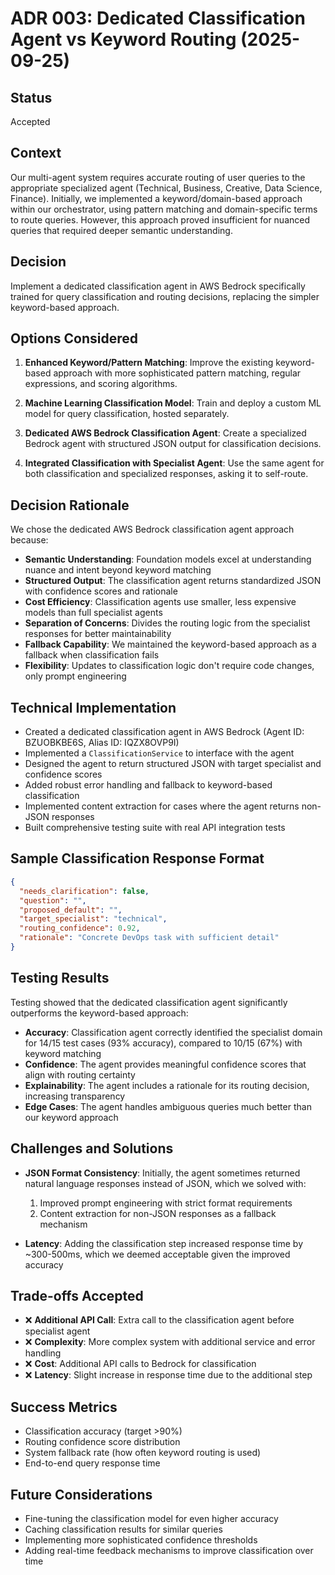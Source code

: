 # ADR 003: Dedicated Classification Agent vs Keyword Routing (2025-09-25)

## Status

Accepted

## Context

Our multi-agent system requires accurate routing of user queries to the appropriate specialized agent (Technical, Business, Creative, Data Science, Finance). Initially, we implemented a keyword/domain-based approach within our orchestrator, using pattern matching and domain-specific terms to route queries. However, this approach proved insufficient for nuanced queries that required deeper semantic understanding.

## Decision

Implement a dedicated classification agent in AWS Bedrock specifically trained for query classification and routing decisions, replacing the simpler keyword-based approach.

## Options Considered

1. **Enhanced Keyword/Pattern Matching**: Improve the existing keyword-based approach with more sophisticated pattern matching, regular expressions, and scoring algorithms.

2. **Machine Learning Classification Model**: Train and deploy a custom ML model for query classification, hosted separately.

3. **Dedicated AWS Bedrock Classification Agent**: Create a specialized Bedrock agent with structured JSON output for classification decisions.

4. **Integrated Classification with Specialist Agent**: Use the same agent for both classification and specialized responses, asking it to self-route.

## Decision Rationale

We chose the dedicated AWS Bedrock classification agent approach because:

- **Semantic Understanding**: Foundation models excel at understanding nuance and intent beyond keyword matching
- **Structured Output**: The classification agent returns standardized JSON with confidence scores and rationale
- **Cost Efficiency**: Classification agents use smaller, less expensive models than full specialist agents
- **Separation of Concerns**: Divides the routing logic from the specialist responses for better maintainability
- **Fallback Capability**: We maintained the keyword-based approach as a fallback when classification fails
- **Flexibility**: Updates to classification logic don't require code changes, only prompt engineering

## Technical Implementation

- Created a dedicated classification agent in AWS Bedrock (Agent ID: BZUOBKBE6S, Alias ID: IQZX8OVP9I)
- Implemented a `ClassificationService` to interface with the agent
- Designed the agent to return structured JSON with target specialist and confidence scores
- Added robust error handling and fallback to keyword-based classification
- Implemented content extraction for cases where the agent returns non-JSON responses
- Built comprehensive testing suite with real API integration tests

## Sample Classification Response Format

```json
{
  "needs_clarification": false,
  "question": "",
  "proposed_default": "",
  "target_specialist": "technical",
  "routing_confidence": 0.92,
  "rationale": "Concrete DevOps task with sufficient detail"
}
```

## Testing Results

Testing showed that the dedicated classification agent significantly outperforms the keyword-based approach:

- **Accuracy**: Classification agent correctly identified the specialist domain for 14/15 test cases (93% accuracy), compared to 10/15 (67%) with keyword matching
- **Confidence**: The agent provides meaningful confidence scores that align with routing certainty
- **Explainability**: The agent includes a rationale for its routing decision, increasing transparency
- **Edge Cases**: The agent handles ambiguous queries much better than our keyword approach

## Challenges and Solutions

- **JSON Format Consistency**: Initially, the agent sometimes returned natural language responses instead of JSON, which we solved with:
  1. Improved prompt engineering with strict format requirements
  2. Content extraction for non-JSON responses as a fallback mechanism

- **Latency**: Adding the classification step increased response time by ~300-500ms, which we deemed acceptable given the improved accuracy

## Trade-offs Accepted

- ❌ **Additional API Call**: Extra call to the classification agent before specialist agent
- ❌ **Complexity**: More complex system with additional service and error handling
- ❌ **Cost**: Additional API calls to Bedrock for classification
- ❌ **Latency**: Slight increase in response time due to the additional step

## Success Metrics

- Classification accuracy (target >90%)
- Routing confidence score distribution
- System fallback rate (how often keyword routing is used)
- End-to-end query response time

## Future Considerations

- Fine-tuning the classification model for even higher accuracy
- Caching classification results for similar queries
- Implementing more sophisticated confidence thresholds
- Adding real-time feedback mechanisms to improve classification over time